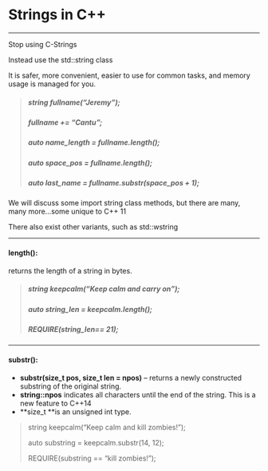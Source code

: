 # Strings in C++

---

Stop using C-Strings

Instead use the std::string class

It is safer, more convenient, easier to use for common tasks, and memory usage is managed for you.

> ##### string fullname\(“Jeremy”\);
>
> ##### fullname += “Cantu”;
>
> ##### auto name\_length = fullname.length\(\);
>
> ##### auto space\_pos = fullname.length\(\);
>
> ##### auto last\_name = fullname.substr\(space\_pos + 1\);

We will discuss some import string class methods, but there are many, many more…some unique to C++ 11

There also exist other variants, such as std::wstring

---

#### length\(\):

returns the length of a string in bytes.

> ##### string keepcalm\(“Keep calm and carry on”\);
>
> ##### auto string\_len = keepcalm.length\(\);
>
> ##### REQUIRE\(string\_len== 21\);

---

#### substr\(\):

* **substr\(size\_t pos, size\_t len = npos\)** – returns a newly constructed substring of the original string.
* **string::npos** indicates all characters until the end of the string. This is a new feature to C++14
* **size\_t **is an unsigned int type.

> string keepcalm\(“Keep calm and kill zombies!”\);
>
> auto substring = keepcalm.substr\(14, 12\);
>
> REQUIRE\(substring == “kill zombies!”\);



